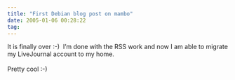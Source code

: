 ```yaml
---
title: "First Debian blog post on mambo"
date: 2005-01-06 00:28:22
tag: 
---
```

It is finally over :-)  I&#8217;m done with the RSS work and now I am able to migrate my LiveJournal account to my home.<br/><br/>
Pretty cool :-)<br/><br/><br/>

